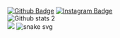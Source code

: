 [![Github Badge](https://img.shields.io/badge/-Github-000?style=quare&labelColor=000&logo=Github&logoColor=white&link=link)](https://github.com/mucahitsendinc) 
[![Instagram Badge](https://img.shields.io/badge/-Instagram-C13584?style=flat-quare&labelColor=C13584&logo=instagram&logoColor=white&link=link)](https://www.instagram.com/mucahitsndc/) <br>
![Github stats 2](https://github-readme-stats.vercel.app/api?username=mucahitsendinc&show_icons=true&theme=radical)<br>
![](https://komarev.com/ghpvc/?username=mucahitsendinc)
![snake svg](https://github.com/mucahitsendinc/mucahitsendinc/blob/output/github-contribution-grid-snake.svg)
